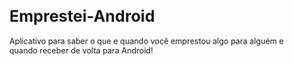 Emprestei-Android
=================

Aplicativo para saber o que e quando você emprestou algo para alguém e quando receber de volta para Android!
